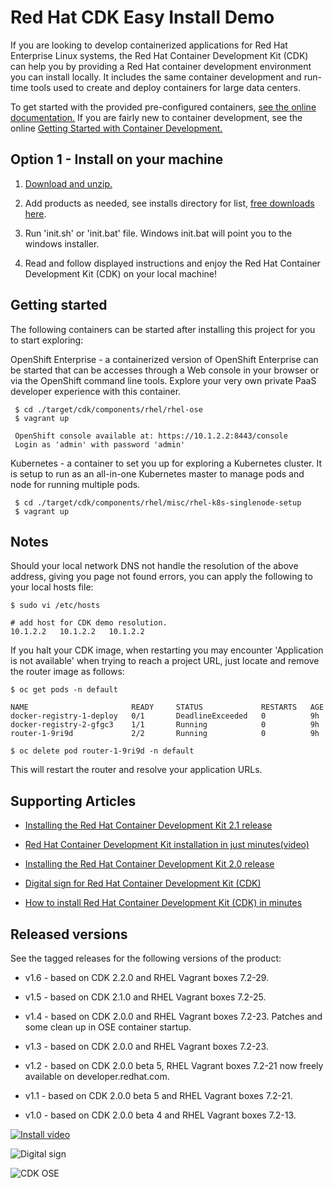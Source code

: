 Red Hat CDK Easy Install Demo
=============================
If you are looking to develop containerized applications for Red Hat Enterprise Linux systems, the Red Hat Container Development Kit (CDK) can help you by providing 
a Red Hat container development environment you can install locally. It includes the same container development and run-time tools used to create and deploy containers 
for large data centers. 

To get started with the provided pre-configured containers, [see the online documentation.](https://access.redhat.com/documentation/en/red-hat-enterprise-linux-atomic-host/version-7/container-development-kit-installation-guide/) If you are fairly new to container development, see the online [Getting Started with Container Development.](https://access.redhat.com/documentation/en/red-hat-enterprise-linux-atomic-host/version-7/getting-started-with-container-development-kit)


Option 1 - Install on your machine
----------------------------------
1. [Download and unzip.](https://github.com/redhatdemocentral/cdk-install-demo/archive/master.zip)

2. Add products as needed, see installs directory for list, [free downloads here](http://developers.redhat.com/products/cdk/get-started/).

3. Run 'init.sh' or 'init.bat' file. Windows init.bat will point you to the windows installer.

4. Read and follow displayed instructions and enjoy the Red Hat Container Development Kit (CDK) on your local machine!


Getting started
---------------
The following containers can be started after installing this project for you to start exploring:

OpenShift Enterprise - a containerized version of OpenShift Enterprise can be started that can be accesses through a Web console in
your browser or via the OpenShift command line tools. Explore your very own private PaaS developer experience with this container.

     $ cd ./target/cdk/components/rhel/rhel-ose
     $ vagrant up

     OpenShift console available at: https://10.1.2.2:8443/console
     Login as 'admin' with password 'admin'

Kubernetes - a container to set you up for exploring a Kubernetes cluster. It is setup to run as an all-in-one Kubernetes master to
manage pods and node for running multiple pods.
  
     $ cd ./target/cdk/components/rhel/misc/rhel-k8s-singlenode-setup
     $ vagrant up 


Notes
-----
Should your local network DNS not handle the resolution of the above address, giving you page not found errors, you can apply the
following to your local hosts file:

```
$ sudo vi /etc/hosts

# add host for CDK demo resolution.
10.1.2.2   10.1.2.2   10.1.2.2
```

If you halt your CDK image, when restarting you may encounter 'Application is not available' when trying to reach a project URL,
just locate and remove the router image as follows:

```
$ oc get pods -n default

NAME                       READY     STATUS             RESTARTS   AGE
docker-registry-1-deploy   0/1       DeadlineExceeded   0          9h
docker-registry-2-gfgc3    1/1       Running            0          9h
router-1-9ri9d             2/2       Running            0          9h

$ oc delete pod router-1-9ri9d -n default
```

This will restart the router and resolve your application URLs.


Supporting Articles
-------------------
- [Installing the Red Hat Container Development Kit 2.1 release](http://www.schabell.org/2016/07/installing-redhat-cdk-2-1-release.html)

- [Red Hat Container Development Kit installation in just minutes(video)](http://www.schabell.org/2016/06/redhat-cdk-installation-in-just-minutes-video.html)

- [Installing the Red Hat Container Development Kit 2.0 release](http://www.schabell.org/2016/04/installing-redhat-cdk-2-0-release.html)

- [Digital sign for Red Hat Container Development Kit (CDK)](http://www.schabell.org/2016/03/digital-sign-redhat-cdk.html)

- [How to install Red Hat Container Development Kit (CDK) in minutes](http://www.schabell.org/2016/02/howto-install-redhat-cdk-in-minutes.html)


Released versions
-----------------
See the tagged releases for the following versions of the product:

- v1.6 - based on CDK 2.2.0 and RHEL Vagrant boxes 7.2-29. 

- v1.5 - based on CDK 2.1.0 and RHEL Vagrant boxes 7.2-25. 

- v1.4 - based on CDK 2.0.0 and RHEL Vagrant boxes 7.2-23. Patches and some clean up in OSE container startup.

- v1.3 - based on CDK 2.0.0 and RHEL Vagrant boxes 7.2-23.

- v1.2 - based on CDK 2.0.0 beta 5, RHEL Vagrant boxes 7.2-21 now freely available on developer.redhat.com.

- v1.1 - based on CDK 2.0.0 beta 5 and RHEL Vagrant boxes 7.2-21.

- v1.0 - based on CDK 2.0.0 beta 4 and RHEL Vagrant boxes 7.2-13.

[![Install video](https://github.com/redhatdemocentral/cdk-install-demo/blob/master/docs/demo-images/cdk-install-video.png?raw=true)](https://vimeo.com/ericschabell/cdk-install-demo)

![Digital sign](https://github.com/redhatdemocentral/cdk-install-demo/blob/master/docs/demo-images/red_hat_cdk_install_demo.jpg?raw=true)

![CDK OSE](https://github.com/redhatdemocentral/cdk-install-demo/blob/master/docs/demo-images/cdk-ose.png?raw=true)


